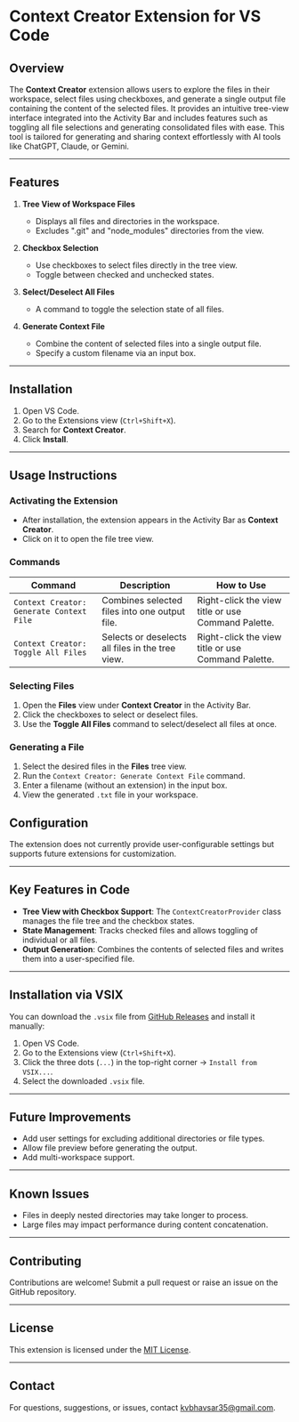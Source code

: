 # Context Creator Extension for VS Code

## Overview

The **Context Creator** extension allows users to explore the files in their workspace, select files using checkboxes, and generate a single output file containing the content of the selected files. It provides an intuitive tree-view interface integrated into the Activity Bar and includes features such as toggling all file selections and generating consolidated files with ease. This tool is tailored for generating and sharing context effortlessly with AI tools like ChatGPT, Claude, or Gemini.

---

## Features

1. **Tree View of Workspace Files**

   - Displays all files and directories in the workspace.
   - Excludes ".git" and "node_modules" directories from the view.

2. **Checkbox Selection**

   - Use checkboxes to select files directly in the tree view.
   - Toggle between checked and unchecked states.

3. **Select/Deselect All Files**

   - A command to toggle the selection state of all files.

4. **Generate Context File**

   - Combine the content of selected files into a single output file.
   - Specify a custom filename via an input box.

---

## Installation

1. Open VS Code.
2. Go to the Extensions view (`Ctrl+Shift+X`).
3. Search for **Context Creator**.
4. Click **Install**.

---

## Usage Instructions

### Activating the Extension

- After installation, the extension appears in the Activity Bar as **Context Creator**.
- Click on it to open the file tree view.

### Commands

| Command                                  | Description                                      | How to Use                                         |
| ---------------------------------------- | ------------------------------------------------ | -------------------------------------------------- |
| `Context Creator: Generate Context File` | Combines selected files into one output file.    | Right-click the view title or use Command Palette. |
| `Context Creator: Toggle All Files`       | Selects or deselects all files in the tree view. | Right-click the view title or use Command Palette. |

### Selecting Files

1. Open the **Files** view under **Context Creator** in the Activity Bar.
2. Click the checkboxes to select or deselect files.
3. Use the **Toggle All Files** command to select/deselect all files at once.

### Generating a File

1. Select the desired files in the **Files** tree view.
2. Run the `Context Creator: Generate Context File` command.
3. Enter a filename (without an extension) in the input box.
4. View the generated `.txt` file in your workspace.

## Configuration

The extension does not currently provide user-configurable settings but supports future extensions for customization.

---

## Key Features in Code

- **Tree View with Checkbox Support**: The `ContextCreatorProvider` class manages the file tree and the checkbox states.
- **State Management**: Tracks checked files and allows toggling of individual or all files.
- **Output Generation**: Combines the contents of selected files and writes them into a user-specified file.

---

## Installation via VSIX

You can download the `.vsix` file from [GitHub Releases](https://github.com/kavanbhavsar35/context-creator/releases) and install it manually:
1. Open VS Code.
2. Go to the Extensions view (`Ctrl+Shift+X`).
3. Click the three dots (`...`) in the top-right corner → `Install from VSIX...`.
4. Select the downloaded `.vsix` file.

---

## Future Improvements

- Add user settings for excluding additional directories or file types.
- Allow file preview before generating the output.
- Add multi-workspace support.

---

## Known Issues

- Files in deeply nested directories may take longer to process.
- Large files may impact performance during content concatenation.

---

## Contributing

Contributions are welcome! Submit a pull request or raise an issue on the GitHub repository.

---

## License

This extension is licensed under the [MIT License](LICENSE).

---

## Contact

For questions, suggestions, or issues, contact kvbhavsar35@gmail.com.

